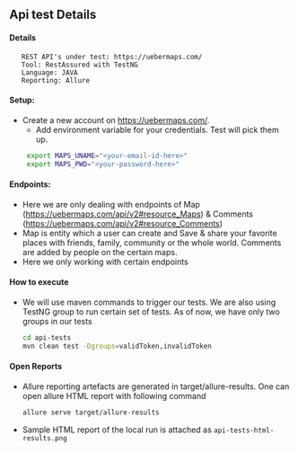 ## Api test Details

#### Details

```text
   REST API's under test: https://uebermaps.com/
   Tool: RestAssured with TestNG 
   Language: JAVA
   Reporting: Allure
```
    
#### Setup: 
 
 * Create a new account on https://uebermaps.com/.
   * Add environment variable for your credentials. Test will pick them up.
   ```bash
    export MAPS_UNAME="<your-email-id-here>"
    export MAPS_PWD="<your-password-here>"
   ```
   
#### Endpoints:
 * Here we are only dealing with endpoints of Map (https://uebermaps.com/api/v2#resource_Maps) & Comments (https://uebermaps.com/api/v2#resource_Comments)
 * Map is entity which a user can create and Save & share your favorite places with friends, family, community or the
  whole world. Comments are added by people on the certain maps.
 * Here we only working with certain endpoints 
    
#### How to execute

 * We will use maven commands to trigger our tests. We are also using TestNG group to run certain set of tests.
 As of now, we have only two groups in our tests
 
    ```bash
    cd api-tests
    mvn clean test -Dgroups=validToken,invalidToken 
    ```

#### Open Reports

 * Allure reporting artefacts are generated in target/allure-results. One can open allure HTML report with following
  command
  
    ```bash
    allure serve target/allure-results  
    ```
 * Sample HTML report of the local run is attached as `api-tests-html-results.png`
